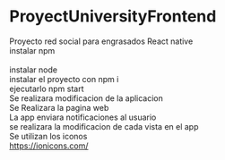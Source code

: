 # ProyectUniversityFrontend
Proyecto red social para engrasados React native 
<br>
instalar npm 
<br>
<br>
instalar node 
<br>
instalar el proyecto con npm i
<br>
ejecutarlo npm start
<br>
Se realizara modificacion de la aplicacion
<br>
Se Realizara la pagina web
<br>
La app enviara notificaciones al usuario
<br>
se realizara la modificacion de cada vista en el app
<br>
Se utilizan los iconos
<br>
https://ionicons.com/
